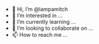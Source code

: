 - 👋 Hi, I’m @lampamitch
- 👀 I’m interested in ...
- 🌱 I’m currently learning ...
- 💞️ I’m looking to collaborate on ...
- 📫 How to reach me ...

<!---
lampamitch/lampamitch is a ✨ special ✨ repository because its `README.md` (this file) appears on your GitHub profile.
You can click the Preview link to take a look at your changes.
--->
